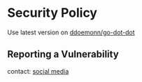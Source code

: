 # Security Policy

Use latest version on [ddoemonn/go-dot-dot](https://github.com/ddoemonn/go-dot-dot)

## Reporting a Vulnerability

contact: [social media](https://x.com/ozerg11)
